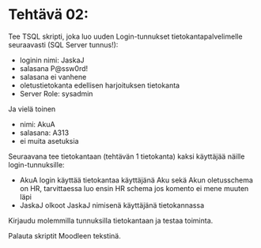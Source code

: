# Tehtävä 02:

Tee TSQL skripti, joka luo uuden Login-tunnukset tietokantapalvelimelle seuraavasti (SQL Server tunnus!):
- loginin nimi: JaskaJ
- salasana P@ssw0rd!
- salasana ei vanhene
- oletustietokanta edellisen harjoituksen tietokanta 
- Server Role: sysadmin

Ja vielä toinen
- nimi: AkuA
- salasana: A313
- ei muita asetuksia

Seuraavana tee tietokantaan (tehtävän 1 tietokanta) kaksi käyttäjää näille login-tunnuksille:
- AkuA login käyttää tietokantaa käyttäjänä Aku sekä Akun oletusschema on HR, tarvittaessa luo ensin HR schema jos komento ei mene muuten läpi
- JaskaJ olkoot JaskaJ nimisenä käyttäjänä tietokannassa 

Kirjaudu molemmilla tunnuksilla tietokantaan ja testaa toiminta.

Palauta skriptit Moodleen tekstinä.

<!-- Luo edellisessä tehtävässäsi luomaasi YhdistyksenTietokanta -nimiseen tietokantaan uudet tietokantataulut ja niiden väliset suhteet. 

![](YhdistyksenTietokantaKaavio.jpg)<br>
Kuva 1. Yhdistyksen tietokannan relaatiokaavio.

Palauta tämän jälkeen Moodleen, palautuslinkkiin T-SQL kielinen scripti (Transact-SQL), jolla tietokannan taulut loit.  -->
